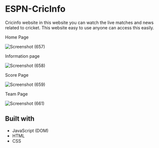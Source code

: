 # ESPN-CricInfo
Cricinfo website in this website you can watch the live matches and news related to cricket. This website easy to use anyone can access this easily.

Home Page

 ![Screenshot (657)](https://user-images.githubusercontent.com/97455988/166236498-785ff7f1-049a-4150-bb28-2f5d437623f6.png)

Information page

![Screenshot (658)](https://user-images.githubusercontent.com/97455988/166237445-dfb82901-771e-453f-acac-222164136b52.png)

Score Page

![Screenshot (659)](https://user-images.githubusercontent.com/97455988/166237519-ce99c2a9-ee0e-4722-81c0-7738da053c52.png)

Team Page

![Screenshot (661)](https://user-images.githubusercontent.com/97455988/166237610-64fc31e5-bc5d-472d-b514-e55eb2ee0a95.png)



## Built with 
- JavaScript (DOM)
- HTML
- CSS
